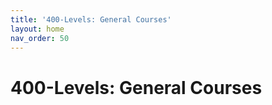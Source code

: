 ```yaml
---
title: '400-Levels: General Courses'
layout: home
nav_order: 50
---
```

# 400-Levels: General Courses
